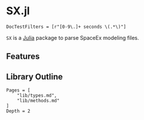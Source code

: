 # SX.jl

```@meta
DocTestFilters = [r"[0-9\.]+ seconds \(.*\)"]
```

`SX` is a [Julia](http://julialang.org) package to parse SpaceEx modeling files.

## Features


## Library Outline

```@contents
Pages = [
    "lib/types.md",
    "lib/methods.md"
]
Depth = 2
```
